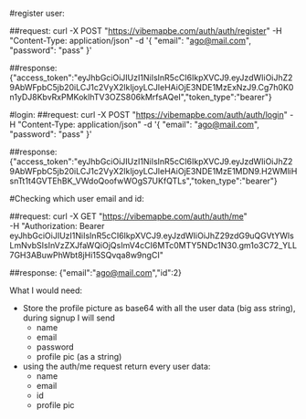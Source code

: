 #register user:

##request:
curl -X POST "https://vibemapbe.com/auth/auth/register" -H "Content-Type: application/json" -d '{
    "email": "ago@mail.com",
    "password": "pass"
}'

##response:
{"access_token":"eyJhbGciOiJIUzI1NiIsInR5cCI6IkpXVCJ9.eyJzdWIiOiJhZ29AbWFpbC5jb20iLCJ1c2VyX2lkIjoyLCJleHAiOjE3NDE1MzExNzJ9.Cg7h0K0n1yDJ8KbvRxPMKoklhTV3OZS806kMrfsAQeI","token_type":"bearer"}



#login:
##request:
curl -X POST "https://vibemapbe.com/auth/auth/login" -H "Content-Type: application/json" -d '{
    "email": "ago@mail.com",
    "password": "pass"
}'

##response:
{"access_token":"eyJhbGciOiJIUzI1NiIsInR5cCI6IkpXVCJ9.eyJzdWIiOiJhZ29AbWFpbC5jb20iLCJ1c2VyX2lkIjoyLCJleHAiOjE3NDE1MzE1MDN9.H2WMliHsnTt1t4GVTEhBK_VWdoQoofwWOgS7UKfQTLs","token_type":"bearer"}


#Checking which user email and id:

##request:
curl -X GET "https://vibemapbe.com/auth/auth/me" \
     -H "Authorization: Bearer eyJhbGciOiJIUzI1NiIsInR5cCI6IkpXVCJ9.eyJzdWIiOiJhZ29zdG9uQGVtYWlsLmNvbSIsInVzZXJfaWQiOjQsImV4cCI6MTc0MTY5NDc1N30.gm1o3C72_YLL7GH3ABuwPhWbt8jHi15SQvqa8w9ngCI"

##response:
{"email":"ago@mail.com","id":2}



What I would need:
- Store the profile picture as base64 with all the user data (big ass string), during signup I will send 
	- name
	- email
	- password
	- profile pic (as a string)
- using the auth/me request return every user data:
    - name
    - email
    - id 
    - profile pic
